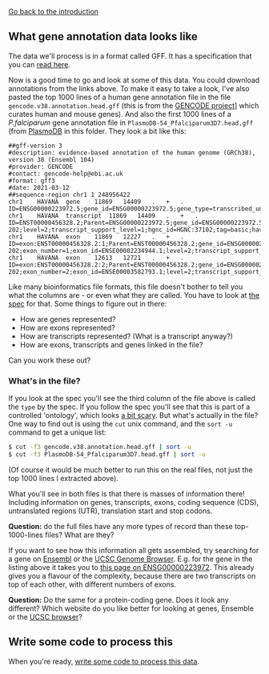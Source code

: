 [Go back to the introduction](Introduction.md)

## What gene annotation data looks like

The data we'll process is in a format called GFF. It has a specification that you can [read
here](https://m.ensembl.org/info/website/upload/gff3.html). 

Now is a good time to go and look at some of this data. You could download annotations from the links above. To make it
easy to take a look, I've also pasted the top 1000 lines of a human gene annotation file in the file
`gencode.v38.annotation.head.gff` (this is from the [GENCODE project](https://www.gencodegenes.org)] which curates
human and mouse genes). And also the first 1000 lines of a *P.falciparum* gene annotation file in
`PlasmoDB-54_Pfalciparum3D7.head.gff` (from [PlasmoDB](https://plasmodb.org) in this folder. They look a bit like this:

    ##gff-version 3
    #description: evidence-based annotation of the human genome (GRCh38), version 38 (Ensembl 104)
    #provider: GENCODE
    #contact: gencode-help@ebi.ac.uk
    #format: gff3
    #date: 2021-03-12
    ##sequence-region chr1 1 248956422
    chr1	HAVANA	gene	11869	14409	.	+	.	ID=ENSG00000223972.5;gene_id=ENSG00000223972.5;gene_type=transcribed_unprocessed_pseudogene;gene_name=DDX11L1;level=2;hgnc_id=HGNC:37102;havana_gene=OTTHUMG00000000961.2
    chr1	HAVANA	transcript	11869	14409	.	+	.	ID=ENST00000456328.2;Parent=ENSG00000223972.5;gene_id=ENSG00000223972.5;transcript_id=ENST00000456328.2;gene_type=transcribed_unprocessed_pseudogene;gene_name=DDX11L1;transcript_type=processed_transcript;transcript_name=DDX11L1-202;level=2;transcript_support_level=1;hgnc_id=HGNC:37102;tag=basic;havana_gene=OTTHUMG00000000961.2;havana_transcript=OTTHUMT00000362751.1
    chr1	HAVANA	exon	11869	12227	.	+	.	ID=exon:ENST00000456328.2:1;Parent=ENST00000456328.2;gene_id=ENSG00000223972.5;transcript_id=ENST00000456328.2;gene_type=transcribed_unprocessed_pseudogene;gene_name=DDX11L1;transcript_type=processed_transcript;transcript_name=DDX11L1-202;exon_number=1;exon_id=ENSE00002234944.1;level=2;transcript_support_level=1;hgnc_id=HGNC:37102;tag=basic;havana_gene=OTTHUMG00000000961.2;havana_transcript=OTTHUMT00000362751.1
    chr1	HAVANA	exon	12613	12721	.	+	.	ID=exon:ENST00000456328.2:2;Parent=ENST00000456328.2;gene_id=ENSG00000223972.5;transcript_id=ENST00000456328.2;gene_type=transcribed_unprocessed_pseudogene;gene_name=DDX11L1;transcript_type=processed_transcript;transcript_name=DDX11L1-202;exon_number=2;exon_id=ENSE00003582793.1;level=2;transcript_support_level=1;hgnc_id=HGNC:37102;tag=basic;havana_gene=OTTHUMG00000000961.2;havana_transcript=OTTHUMT00000362751.1

Like many bioinformatics file formats, this file doesn't bother to tell you what the columns are - or even what they
are called. You have to look at [the spec](https://m.ensembl.org/info/website/upload/gff3.html) for that. Some things
to figure out in there:

- How are genes represented?
- How are exons represented?
- How are transcripts represented?  (What is a transcript anyway?)
- How are exons, transcripts and genes linked in the file?

Can you work these out?

### What's in the file?

If you look at the spec you'll see the third column of the file above is called the `type` by the spec. If you follow
the spec you'll see that this is part of a controlled 'ontology', which looks [a bit
scary](http://www.sequenceontology.org/so_wiki/index.php/Category:SO:SOFA). But what's actually in the file? One way to
find out is using the `cut` unix command, and the `sort -u` command to get a unique list:
```sh
$ cut -f3 gencode.v38.annotation.head.gff | sort -u
$ cut -f3 PlasmoDB-54_Pfalciparum3D7.head.gff | sort -u
```

(Of course it would be much better to run this on the real files, not just the top 1000 lines I extracted above).

What you'll see in both files is that there is masses of information there! Including information on genes,
transcripts, exons, coding sequence (CDS), untranslated regions (UTR), translation start and stop codons.

**Question:** do the full files have any more types of record than these top-1000-lines files?  What are they?

If you want to see how this information all gets assembled, try searching for a gene on
[Ensembl](http://www.ensembl.org/index.html) or the [UCSC Genome Browser](https://genome.ucsc.edu). E.g. for the gene
in the listing above it takes you to [this page on
ENSG00000223972](http://www.ensembl.org/Homo_sapiens/Gene/Summary?db=core;g=ENSG00000223972;r=1:11869-14409). This
already gives you a flavour of the complexity, because there are two transcripts on top of each other, with different
numbers of exons.  

**Question:** Do the same for a protein-coding gene.  Does it look any different? Which website do you like better for
looking at genes, Ensemble or the [UCSC browser](https://genome.ucsc.edu)?

## Write some code to process this

When you're ready, [write some code to process this data](Getting_started_writing_some_code.md).
